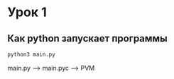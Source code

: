 # Урок 1

## Как python запускает программы
```bash
python3 main.py
```
main.py --> main.pyc --> PVM
